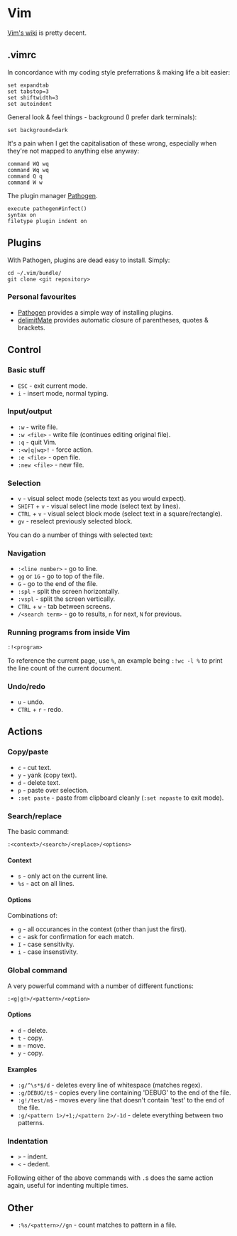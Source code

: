 # Vim


[Vim's wiki](http://vim.wikia.com/) is pretty decent.


## .vimrc


In concordance with my coding style preferrations & making life a bit easier:

    set expandtab
    set tabstop=3
    set shiftwidth=3
    set autoindent

General look & feel things - background (I prefer dark terminals):

    set background=dark

It's a pain when I get the capitalisation of these wrong, especially when they're not mapped to anything else anyway:

    command WQ wq
    command Wq wq
    command Q q
    command W w

The plugin manager [Pathogen](https://github.com/tpope/vim-pathogen).

    execute pathogen#infect()
    syntax on
    filetype plugin indent on


## Plugins


With Pathogen, plugins are dead easy to install. Simply:

    cd ~/.vim/bundle/
    git clone <git repository>

### Personal favourites

* [Pathogen](https://github.com/tpope/vim-pathogen) provides a simple way of installing plugins.
* [delimitMate](http://www.vim.org/scripts/script.php?script_id=2754) provides automatic closure of parentheses, quotes & brackets.


## Control


### Basic stuff

* `ESC` - exit current mode.
* `i` - insert mode, normal typing.

### Input/output

* `:w` - write file.
* `:w <file>` - write file (continues editing original file).
* `:q` - quit Vim.
* `:<w|q|wq>!` - force action.
* `:e <file>` - open file.
* `:new <file>` - new file.

### Selection

* `v` - visual select mode (selects text as you would expect).
* `SHIFT` + `v` - visual select line mode (select text by lines).
* `CTRL` + `v` - visual select block mode (select text in a square/rectangle).
* `gv` - reselect previously selected block.

You can do a number of things with selected text:

### Navigation

* `:<line number>` - go to line.
* `gg` or `1G` - go to top of the file.
* `G` - go to the end of the file.
* `:spl` - split the screen horizontally.
* `:vspl` - split the screen vertically.
* `CTRL` + `w` - tab between screens.
* `/<search term>` - go to results, `n` for next, `N` for previous.

### Running programs from inside Vim


    :!<program>


To reference the current page, use `%`, an example being `:!wc -l %` to print the line count of the current document.

### Undo/redo

* `u` - undo.
* `CTRL` + `r` - redo.

## Actions

### Copy/paste

* `c` - cut text.
* `y` - yank (copy text).
* `d` - delete text.
* `p` - paste over selection.
* `:set paste` - paste from clipboard cleanly (`:set nopaste` to exit mode).

### Search/replace

The basic command:

    :<context>/<search>/<replace>/<options>

#### Context

* `s` - only act on the current line.
* `%s` - act on all lines.

#### Options

Combinations of:

* `g` - all occurances in the context (other than just the first).
* `c` - ask for confirmation for each match.
* `I` - case sensitivity.
* `i` - case insenstivity.

### Global command

A very powerful command with a number of different functions:

    :<g|g!>/<pattern>/<option>

#### Options

* `d` - delete.
* `t` - copy.
* `m` - move.
* `y` - copy.

#### Examples

* `:g/^\s*$/d` - deletes every line of whitespace (matches regex).
* `:g/DEBUG/t$` - copies every line containing 'DEBUG' to the end of the file.
* `:g!/test/m$` - moves every line that doesn't contain 'test' to the end of the file.
* `:g/<pattern 1>/+1;/<pattern 2>/-1d` - delete everything between two patterns.


### Indentation

* `>` - indent.
* `<` - dedent.

Following either of the above commands with `.`s does the same action again, useful for indenting multiple times.


## Other

* `:%s/<pattern>//gn` - count matches to pattern in a file.
